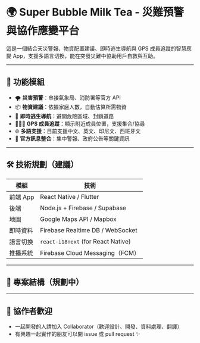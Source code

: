 # 🌍 Super Bubble Milk Tea - 災難預警與協作應變平台

這是一個結合天災警報、物資配置建議、即時逃生導航與 GPS 成員追蹤的智慧應變 App，支援多語言切換，能在突發災難中協助用戶自救與互助。

---

## 🔧 功能模組

- 🌪️ **災害預警**：串接氣象局、消防署等官方 API
- 📦 **物資建議**：依據家庭人數，自動估算所需物資
- 🧭 **即時逃生導航**：避開危險區域、封鎖道路
- 🧑‍🤝‍🧑 **GPS 成員追蹤**：顯示附近成員位置，支援集合/協尋
- 🌐 **多語支援**：目前支援中文、英文、印尼文、西班牙文
- 📡 **官方訊息整合**：集中警報、政府公告等關鍵資訊

---

## 🛠 技術規劃（建議）

| 模組 | 技術 |
|------|------|
| 前端 App | React Native / Flutter |
| 後端 | Node.js + Firebase / Supabase |
| 地圖 | Google Maps API / Mapbox |
| 即時資料 | Firebase Realtime DB / WebSocket |
| 語言切換 | `react-i18next` (for React Native) |
| 推播系統 | Firebase Cloud Messaging（FCM） |

---

## 📁 專案結構（規劃中）


---

## 👥 協作者歡迎

- 一起開發的人請加入 Collaborator（歡迎設計、開發、資料處理、翻譯）
- 有興趣一起實作的朋友可以開 issue 或 pull request ✨
